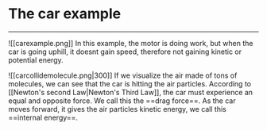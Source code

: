 # The car example
---
![[carexample.png]]
In this example, the motor is doing work, but when the car is going uphill, it doesnt gain speed, therefore not gaining kinetic or potential energy.

![[carcollidemolecule.png|300]]
If we visualize the air made of tons of molecules, we can see that the car is hitting the air particles. According to [[Newton's second Law|Newton's Third Law]], the car must experience an equal and opposite force. We call this the ==drag force==. As the car moves forward, it gives the air particles kinetic energy, we call this ==internal energy==.





